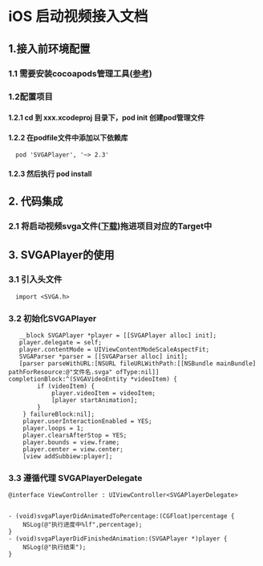 
# iOS 启动视频接入文档

## 1.接入前环境配置

### 1.1 需要安装cocoapods管理工具([参考](https://www.kancloud.cn/god-is-coder/cocoapods/617031))

### 1.2配置项目

#### 1.2.1 cd 到 xxx.xcodeproj 目录下，pod init 创建pod管理文件

#### 1.2.2 在podfile文件中添加以下依赖库
```obj-c
  pod 'SVGAPlayer', '~> 2.3'
```
#### 1.2.3 然后执行 pod install

## 2. 代码集成

### 2.1 将启动视频svga文件([下载](https://github.com/yllgame2021/yllgamesdk/blob/master/YG%E5%90%AF%E5%8A%A8%E8%A7%86%E9%A2%91/iOS/%E5%90%AF%E5%8A%A8%E8%A7%86%E9%A2%91.svga.zip))拖进项目对应的Target中

## 3. SVGAPlayer的使用

### 3.1 引入头文件
```obj-c
  import <SVGA.h>
```

### 3.2 初始化SVGAPlayer
```obj-c
   __block SVGAPlayer *player = [[SVGAPlayer alloc] init];
   player.delegate = self;
   player.contentMode = UIViewContentModeScaleAspectFit;
   SVGAParser *parser = [[SVGAParser alloc] init];
   [parser parseWithURL:[NSURL fileURLWithPath:[[NSBundle mainBundle] pathForResource:@"文件名.svga" ofType:nil]] completionBlock:^(SVGAVideoEntity *videoItem) {
        if (videoItem) {
            player.videoItem = videoItem;
            [player startAnimation];
        }
    } failureBlock:nil];
    player.userInteractionEnabled = YES;
    player.loops = 1;
    player.clearsAfterStop = YES;
    player.bounds = view.frame;
    player.center = view.center;
    [view addSubbiew:player];
```

### 3.3 遵循代理 SVGAPlayerDelegate
```obj-c
@interface ViewController : UIViewController<SVGAPlayerDelegate>


- (void)svgaPlayerDidAnimatedToPercentage:(CGFloat)percentage {
    NSLog(@"执行进度中%lf",percentage);
}
- (void)svgaPlayerDidFinishedAnimation:(SVGAPlayer *)player {
    NSLog(@"执行结束");
}

```


